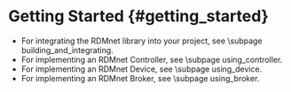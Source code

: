 # Getting Started                                            {#getting_started}

* For integrating the RDMnet library into your project, see \subpage building_and_integrating.
* For implementing an RDMnet Controller, see \subpage using_controller.
* For implementing an RDMnet Device, see \subpage using_device.
* For implementing an RDMnet Broker, see \subpage using_broker.
